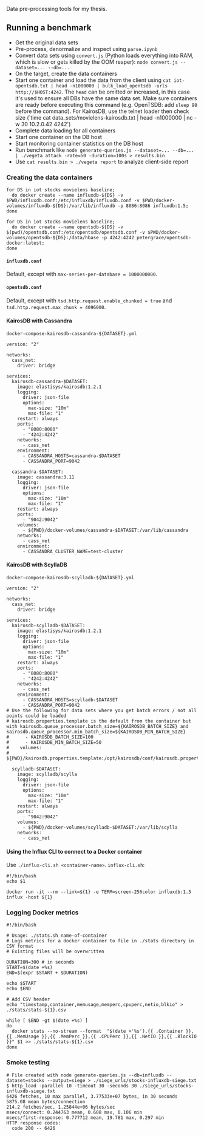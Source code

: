 Data pre-processing tools for my thesis.

## Running a benchmark

* Get the original data sets
* Pre-process, denormalize and inspect using `parse.ipynb`
* Convert data sets using `convert.js` (Python loads everything into RAM, which is slow or gets killed by the OOM reaper): `node convert.js --dataset=... --db=...`
* On the target, create the data containers
* Start one container and load the data from the client using `cat iot-opentsdb.txt | head -n1000000 | bulk_load_opentsdb -urls http://$HOST:4242`. The `head` can be omitted or increased, in this case it's used to ensure all DBs have the same data set. Make sure containers are ready before executing this command (e.g. OpenTSDB: add `sleep 90` before the command). For KairosDB, use the telnet loader then check size (`time cat data_sets/movielens-kairosdb.txt | head -n1000000 | nc -w 30 10.2.0.42 4242')
* Complete data loading for all containers
* Start one container on the DB host
* Start monitoring container statistics on the DB host
* Run benchmark like `node generate-queries.js --dataset=... --db=... | ./vegeta attack -rate=50 -duration=100s > results.bin`
* Use `cat results.bin > ./vegeta report` to analyze client-side report

### Creating the data containers

```
for DS in iot stocks movielens baseline;
  do docker create --name influxdb-${DS} -v $PWD/influxdb.conf:/etc/influxdb/influxdb.conf -v $PWD/docker-volumes/influxdb-${DS}:/var/lib/influxdb -p 8086:8086 influxdb:1.5;
done

for DS in iot stocks movielens baseline;
  do docker create --name opentsdb-${DS} -v $(pwd)/opentsdb.conf:/etc/opentsdb/opentsdb.conf -v $PWD/docker-volumes/opentsdb-${DS}:/data/hbase -p 4242:4242 petergrace/opentsdb-docker:latest;
done
```

#### `influxdb.conf`

Default, except with `max-series-per-database = 1000000000`.

#### `opentsdb.conf`

Default, except with `tsd.http.request.enable_chunked = true` and `tsd.http.request.max_chunk = 4096000`.

#### KairosDB with Cassandra

`docker-compose-kairosdb-cassandra-${DATASET}.yml`

```
version: "2"

networks:
  cass_net:
    driver: bridge

services:
  kairosdb-cassandra-$DATASET:
    image: elastisys/kairosdb:1.2.1
    logging:
      driver: json-file
      options:
        max-size: "10m"
        max-file: "1"
    restart: always
    ports:
      - "8080:8080"
      - "4242:4242"
    networks:
      - cass_net
    environment:      
      - CASSANDRA_HOSTS=cassandra-$DATASET
      - CASSANDRA_PORT=9042

  cassandra-$DATASET:
    image: cassandra:3.11
    logging:
      driver: json-file
      options:
        max-size: "10m"
        max-file: "1"
    restart: always
    ports:
      - "9042:9042"
    volumes:
      - ${PWD}/docker-volumes/cassandra-$DATASET:/var/lib/cassandra
    networks:
      - cass_net
    environment:
      - CASSANDRA_CLUSTER_NAME=test-cluster
```

#### KairosDB with ScyllaDB

`docker-compose-kairosdb-scylladb-${DATASET}.yml`

```
version: "2"

networks:
  cass_net:
    driver: bridge

services:
  kairosdb-scylladb-$DATASET:
    image: elastisys/kairosdb:1.2.1
    logging:
      driver: json-file
      options:
        max-size: "10m"
        max-file: "1"
    restart: always
    ports:
      - "8080:8080"
      - "4242:4242"
    networks:
      - cass_net
    environment:      
      - CASSANDRA_HOSTS=scylladb-$DATASET
      - CASSANDRA_PORT=9042
# Use the following for data sets where you get batch errors / not all points could be loaded
# kairosdb.properties.template is the default from the container but with kairosdb.queue_processor.batch_size=${KAIROSDB_BATCH_SIZE} and kairosdb.queue_processor.min_batch_size=${KAIROSDB_MIN_BATCH_SIZE}
#      - KAIROSDB_BATCH_SIZE=100
#      - KAIROSDB_MIN_BATCH_SIZE=50
#    volumes:
#      - ${PWD}/kairosdb.properties.template:/opt/kairosdb/conf/kairosdb.properties.template

  scylladb-$DATASET:
    image: scylladb/scylla
    logging:
      driver: json-file
      options:
        max-size: "10m"
        max-file: "1"
    restart: always
    ports:
      - "9042:9042"
    volumes:
      - ${PWD}/docker-volumes/scylladb-$DATASET:/var/lib/scylla
    networks:
      - cass_net
```

#### Using the Influx CLI to connect to a Docker container

Use `./influx-cli.sh <container-name>`. `influx-cli.sh`:

```
#!/bin/bash
echo $1

docker run -it --rm --link=${1} -e TERM=screen-256color influxdb:1.5 influx -host ${1}
```

### Logging Docker metrics

```
#!/bin/bash

# Usage: ./stats.sh name-of-container
# Logs metrics for a docker container to file in ./stats directory in CSV format
# Existing files will be overwritten

DURATION=300 # in seconds
START=$(date +%s)
END=$(expr $START + $DURATION)

echo $START
echo $END

# Add CSV header
echo "timestamp,container,memusage,memperc,cpuperc,netio,blkio" > ./stats/stats-${1}.csv

while [ $END -gt $(date +%s) ]
do
  docker stats --no-stream --format  "$(date +'%s'),{{ .Container }},{{ .MemUsage }},{{ .MemPerc }},{{ .CPUPerc }},{{ .NetIO }},{{ .BlockIO }}" $1 >> ./stats/stats-${1}.csv
done
```

### Smoke testing

```
# File created with node generate-queries.js --db=influxdb --dataset=stocks --output=siege > ./siege_urls/stocks-influxdb-siege.txt
$ http_load -parallel 10 -timeout 30 -seconds 30 ./siege_urls/stocks-influxdb-siege.txt
6426 fetches, 10 max parallel, 3.77533e+07 bytes, in 30 seconds
5875.08 mean bytes/connection
214.2 fetches/sec, 1.25844e+06 bytes/sec
msecs/connect: 0.244763 mean, 0.608 max, 0.106 min
msecs/first-response: 0.777712 mean, 19.781 max, 0.297 min
HTTP response codes:
  code 200 -- 6426
```

